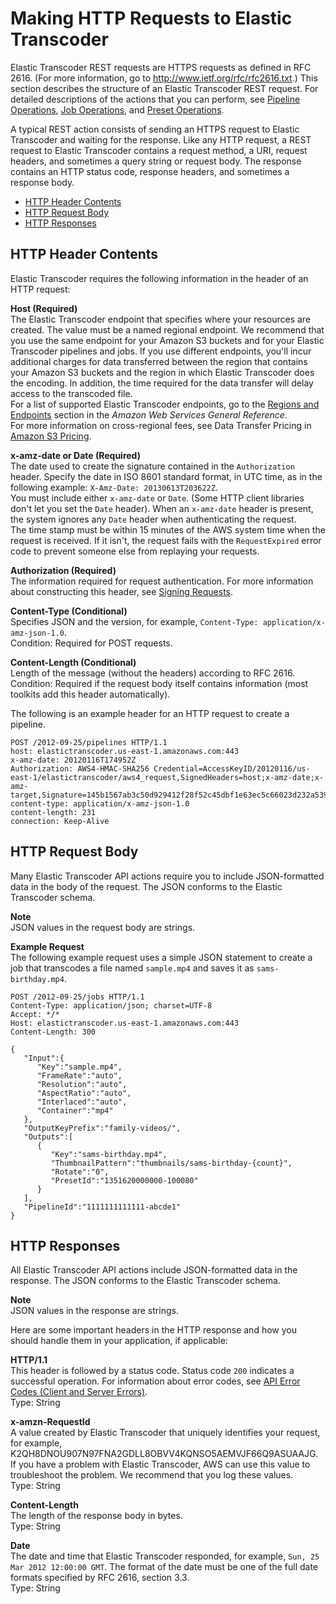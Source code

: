 # Making HTTP Requests to Elastic Transcoder<a name="making-http-requests"></a>

Elastic Transcoder REST requests are HTTPS requests as defined in RFC 2616\. \(For more information, go to [http://www\.ietf\.org/rfc/rfc2616\.txt](http://www.ietf.org/rfc/rfc2616.txt)\.\) This section describes the structure of an Elastic Transcoder REST request\. For detailed descriptions of the actions that you can perform, see [Pipeline Operations](operations-pipelines.md), [Job Operations](operations-jobs.md), and [Preset Operations](operations-presets.md)\.

A typical REST action consists of sending an HTTPS request to Elastic Transcoder and waiting for the response\. Like any HTTP request, a REST request to Elastic Transcoder contains a request method, a URI, request headers, and sometimes a query string or request body\. The response contains an HTTP status code, response headers, and sometimes a response body\.


+ [HTTP Header Contents](#http-request-header)
+ [HTTP Request Body](#http-request-body)
+ [HTTP Responses](#http-response-header)

## HTTP Header Contents<a name="http-request-header"></a>

Elastic Transcoder requires the following information in the header of an HTTP request:

**Host \(Required\)**  
The Elastic Transcoder endpoint that specifies where your resources are created\. The value must be a named regional endpoint\. We recommend that you use the same endpoint for your Amazon S3 buckets and for your Elastic Transcoder pipelines and jobs\. If you use different endpoints, you'll incur additional charges for data transferred between the region that contains your Amazon S3 buckets and the region in which Elastic Transcoder does the encoding\. In addition, the time required for the data transfer will delay access to the transcoded file\.  
For a list of supported Elastic Transcoder endpoints, go to the [Regions and Endpoints](http://docs.aws.amazon.com/general/latest/gr/rande.html#elastictranscoder_region) section in the *Amazon Web Services General Reference*\.  
For more information on cross\-regional fees, see Data Transfer Pricing in [Amazon S3 Pricing](http://aws.amazon.com/s3/pricing/)\.

**x\-amz\-date or Date \(Required\)**  
The date used to create the signature contained in the `Authorization` header\. Specify the date in ISO 8601 standard format, in UTC time, as in the following example: `X-Amz-Date: 20130613T203622Z`\.  
You must include either `x-amz-date` or `Date`\. \(Some HTTP client libraries don't let you set the `Date` header\)\. When an `x-amz-date` header is present, the system ignores any `Date` header when authenticating the request\.  
The time stamp must be within 15 minutes of the AWS system time when the request is received\. If it isn't, the request fails with the `RequestExpired` error code to prevent someone else from replaying your requests\. 

**Authorization \(Required\)**  
The information required for request authentication\. For more information about constructing this header, see [Signing Requests](signing-requests.md)\.

**Content\-Type \(Conditional\)**  
Specifies JSON and the version, for example, `Content-Type: application/x-amz-json-1.0`\.  
Condition: Required for POST requests\.

**Content\-Length \(Conditional\)**  
Length of the message \(without the headers\) according to RFC 2616\.  
Condition: Required if the request body itself contains information \(most toolkits add this header automatically\)\.

The following is an example header for an HTTP request to create a pipeline\.

```
POST /2012-09-25/pipelines HTTP/1.1
host: elastictranscoder.us-east-1.amazonaws.com:443
x-amz-date: 20120116T174952Z
Authorization: AWS4-HMAC-SHA256 Credential=AccessKeyID/20120116/us-east-1/elastictranscoder/aws4_request,SignedHeaders=host;x-amz-date;x-amz-target,Signature=145b1567ab3c50d929412f28f52c45dbf1e63ec5c66023d232a539a4afd11fd9
content-type: application/x-amz-json-1.0
content-length: 231
connection: Keep-Alive
```

## HTTP Request Body<a name="http-request-body"></a>

Many Elastic Transcoder API actions require you to include JSON\-formatted data in the body of the request\. The JSON conforms to the Elastic Transcoder schema\.

**Note**  
JSON values in the request body are strings\. 

**Example Request**  
The following example request uses a simple JSON statement to create a job that transcodes a file named `sample.mp4` and saves it as `sams-birthday.mp4`\.  

```
POST /2012-09-25/jobs HTTP/1.1
Content-Type: application/json; charset=UTF-8
Accept: */*
Host: elastictranscoder.us-east-1.amazonaws.com:443
Content-Length: 300
 
{
   "Input":{
      "Key":"sample.mp4",
      "FrameRate":"auto",
      "Resolution":"auto",
      "AspectRatio":"auto",
      "Interlaced":"auto",
      "Container":"mp4"
   },
   "OutputKeyPrefix":"family-videos/",
   "Outputs":[
      {
         "Key":"sams-birthday.mp4",
         "ThumbnailPattern":"thumbnails/sams-birthday-{count}",
         "Rotate":"0",
         "PresetId":"1351620000000-100080"
      }
   ],
   "PipelineId":"1111111111111-abcde1"
}
```

## HTTP Responses<a name="http-response-header"></a>

All Elastic Transcoder API actions include JSON\-formatted data in the response\. The JSON conforms to the Elastic Transcoder schema\.

**Note**  
JSON values in the response are strings\. 

Here are some important headers in the HTTP response and how you should handle them in your application, if applicable:

**HTTP/1\.1**  
This header is followed by a status code\. Status code `200` indicates a successful operation\. For information about error codes, see [API Error Codes \(Client and Server Errors\)](error-handling.md#api-error-codes)\.  
Type: String

**x\-amzn\-RequestId**  
A value created by Elastic Transcoder that uniquely identifies your request, for example, K2QH8DNOU907N97FNA2GDLL8OBVV4KQNSO5AEMVJF66Q9ASUAAJG\. If you have a problem with Elastic Transcoder, AWS can use this value to troubleshoot the problem\. We recommend that you log these values\.  
Type: String

**Content\-Length**  
The length of the response body in bytes\.  
Type: String

**Date**  
The date and time that Elastic Transcoder responded, for example, `Sun, 25 Mar 2012 12:00:00 GMT`\. The format of the date must be one of the full date formats specified by RFC 2616, section 3\.3\.   
Type: String